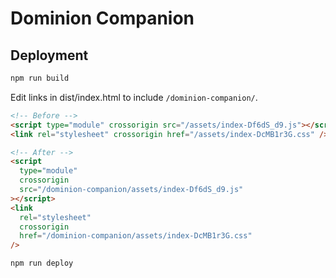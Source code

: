 # Dominion Companion

## Deployment

```bash
npm run build
```

Edit links in dist/index.html to include `/dominion-companion/`.

```html
<!-- Before -->
<script type="module" crossorigin src="/assets/index-Df6dS_d9.js"></script>
<link rel="stylesheet" crossorigin href="/assets/index-DcMB1r3G.css" />

<!-- After -->
<script
  type="module"
  crossorigin
  src="/dominion-companion/assets/index-Df6dS_d9.js"
></script>
<link
  rel="stylesheet"
  crossorigin
  href="/dominion-companion/assets/index-DcMB1r3G.css"
/>
```

```bash
npm run deploy
```
